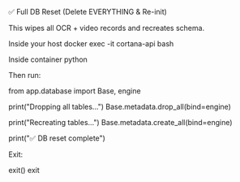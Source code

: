 ✅ Full DB Reset (Delete EVERYTHING & Re-init)

This wipes all OCR + video records and recreates schema.

Inside your host
docker exec -it cortana-api bash

Inside container
python


Then run:

from app.database import Base, engine

print("Dropping all tables…")
Base.metadata.drop_all(bind=engine)

print("Recreating tables…")
Base.metadata.create_all(bind=engine)

print("✅ DB reset complete")


Exit:

exit()
exit
